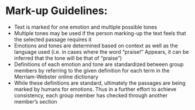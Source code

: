# Mark-up Guidelines:
-  Text is marked for one emotion and multiple possible tones
-  Multiple tones may be used if the person marking-up the text feels that the selected passage requires it
-  Emotions and tones are determined based on context as well as the language used (i.e. in cases where the word “praise!” Appears, it can be inferred that the tone will be that of “praise”)
-  Definitions of each emotion and tone are standardized between group members by referring to the given definition for each term in the Merriam-Webster online dictionary
-  While these definitions are standard, ultimately the passages are being marked by humans for emotions. Thus in a further effort to achieve consistency, each group member has checked through another member’s section 
